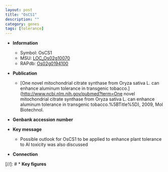```yaml
---
layout: post
title: "OsCS1"
description: ""
category: genes
tags: [tolerance]
---
```


* **Information**  
    + Symbol: OsCS1  
    + MSU: [LOC_Os02g10070](http://rice.uga.edu/cgi-bin/ORF_infopage.cgi?orf=LOC_Os02g10070)  
    + RAPdb: [Os02g0194100](https://rapdb.dna.affrc.go.jp/locus/?name=Os02g0194100)  

* **Publication**  
    + [One novel mitochondrial citrate synthase from Oryza sativa L. can enhance aluminum tolerance in transgenic tobacco.](http://www.ncbi.nlm.nih.gov/pubmed?term=One novel mitochondrial citrate synthase from Oryza sativa L. can enhance aluminum tolerance in transgenic tobacco.%5BTitle%5D), 2009, Mol Biotechnol.

* **Genbank accession number**  

* **Key message**  
    + Possible outlook for OsCS1 to be applied to enhance plant tolerance to Al toxicity was also discussed

* **Connection**  

[//]: # * **Key figures**  


